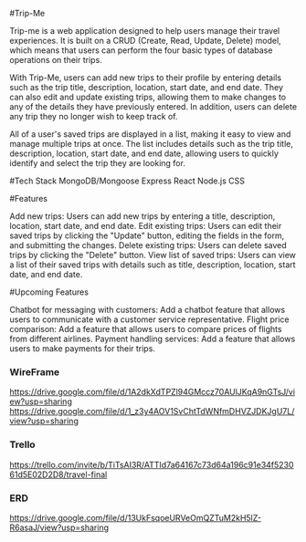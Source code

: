 #Trip-Me

Trip-me is a web application designed to help users manage their travel experiences. It is built on a CRUD (Create, Read, Update, Delete) model, which means that users can perform the four basic types of database operations on their trips.

With Trip-Me, users can add new trips to their profile by entering details such as the trip title, description, location, start date, and end date. They can also edit and update existing trips, allowing them to make changes to any of the details they have previously entered. In addition, users can delete any trip they no longer wish to keep track of.

All of a user's saved trips are displayed in a list, making it easy to view and manage multiple trips at once. The list includes details such as the trip title, description, location, start date, and end date, allowing users to quickly identify and select the trip they are looking for.


#Tech Stack
MongoDB/Mongoose
Express
React
Node.js
CSS


#Features

Add new trips: Users can add new trips by entering a title, description, location, start date, and end date.
Edit existing trips: Users can edit their saved trips by clicking the "Update" button, editing the fields in the form, and submitting the changes.
Delete existing trips: Users can delete saved trips by clicking the "Delete" button.
View list of saved trips: Users can view a list of their saved trips with details such as title, description, location, start date, and end date.


#Upcoming Features

Chatbot for messaging with customers: Add a chatbot feature that allows users to communicate with a customer service representative.
Flight price comparison: Add a feature that allows users to compare prices of flights from different airlines.
Payment handling services: Add a feature that allows users to make payments for their trips.


### WireFrame

https://drive.google.com/file/d/1A2dkXdTPZl94GMccz70AUlJKqA9nGTsJ/view?usp=sharing
https://drive.google.com/file/d/1_z3y4AOV1SvChtTdWNfmDHVZJDKJgU7L/view?usp=sharing

### Trello

https://trello.com/invite/b/TiTsAI3R/ATTId7a64167c73d64a196c91e34f523061d5E02D2D8/travel-final

### ERD

https://drive.google.com/file/d/13UkFsqoeURVeOmQZTuM2kH5lZ-R6asaJ/view?usp=sharing

